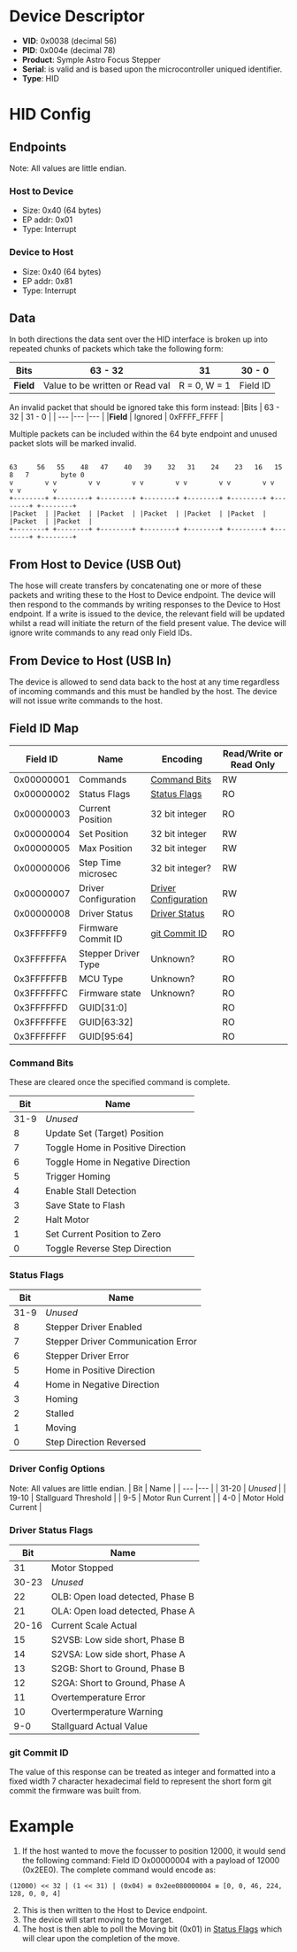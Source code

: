 # Device Descriptor
 * **VID**: 0x0038 (decimal 56)
 * **PID**: 0x004e (decimal 78)
 * **Product**: Symple Astro Focus Stepper
 * **Serial**: is valid and is based upon the microcontroller uniqued identifier.
 * **Type**: HID

# HID Config

## Endpoints

Note: All values are little endian.

### Host to Device
+ Size: 0x40 (64 bytes)
+ EP addr: 0x01
+ Type: Interrupt

### Device to Host
+ Size: 0x40 (64 bytes)
+ EP addr: 0x81
+ Type: Interrupt


## Data

In both directions the data sent over the HID interface is broken up into repeated chunks of packets which take the following form:

|Bits  | 63 - 32 | 31 | 30 - 0 |
| --- |--- |--- |--- |
|**Field** | Value to be written or Read val  | R = 0, W = 1 | Field ID   |

An invalid packet that should be ignored take this form instead:
|Bits  | 63 - 32 | 31 - 0 |
| --- |--- |--- |
|**Field** | Ignored   | 0xFFFF_FFFF   |


Multiple packets can be included within the 64 byte endpoint and unused packet slots will be marked invalid.

```

63     56   55    48   47    40   39    32   31    24    23   16   15     8   7        byte 0
v        v v        v v        v v        v v        v v        v v        v v        v
+--------+ +--------+ +--------+ +--------+ +--------+ +--------+ +--------+ +--------+
|Packet  | |Packet  | |Packet  | |Packet  | |Packet  | |Packet  | |Packet  | |Packet  |
+--------+ +--------+ +--------+ +--------+ +--------+ +--------+ +--------+ +--------+
```

## From Host to Device (USB Out)
The hose will create transfers by concatenating one or more of these packets and writing these to the Host to Device endpoint. The device will then respond to the commands by writing responses to the Device to Host endpoint. If a write is issued to the device, the relevant field will be updated whilst a read will initiate the return of the field present value. The device will ignore write commands to any read only Field IDs.

## From Device to Host (USB In)
The device is allowed to send data back to the host at any time regardless of incoming commands and this must be handled by the host. The device will not issue write commands to the host.



## Field ID Map
| Field ID | Name | Encoding| Read/Write or Read Only |
| ---   |---   |---      |---                      |
|0x00000001      | Commands      | [Command Bits](#command-bits)      |RW |
|0x00000002      | Status Flags      | [Status Flags](#status-flags)      | RO |
|0x00000003      | Current Position  | 32 bit integer| RO |
|0x00000004      | Set Position      | 32 bit integer| RW |
|0x00000005      | Max Position      | 32 bit integer| RW |
|0x00000006      | Step Time  microsec       | 32 bit integer? |  RW  |
|0x00000007      | Driver Configuration   | [Driver Configuration](#driver-config-options)                 | RW |
|0x00000008      | Driver Status         | [Driver Status](#driver-status-flags)  | RO |
|0x3FFFFFF9      | Firmware Commit ID      | [git Commit ID](#git-commit-id)       | RO |
|0x3FFFFFFA      | Stepper Driver Type  | Unknown? | RO |
|0x3FFFFFFB      | MCU Type      | Unknown? | RO |
|0x3FFFFFFC      | Firmware state      | Unknown? | RO |
|0x3FFFFFFD      | GUID[31:0]       |                 |  RO  |
|0x3FFFFFFE      | GUID[63:32]         |                 | RO |
|0x3FFFFFFF      | GUID[95:64]         |                 | RO |



### Command Bits
These are cleared once the specified command  is complete.

| Bit  | Name |
| --- |--- |
| 31-9 | *Unused* |
| 8 | Update Set (Target) Position |
| 7 | Toggle Home in Positive Direction |
| 6 | Toggle Home in Negative Direction |
| 5 | Trigger Homing |
| 4 | Enable Stall Detection |
| 3 | Save State to Flash |
| 2 | Halt Motor |
| 1 | Set Current Position to Zero |
| 0 | Toggle Reverse Step Direction |

### Status Flags
| Bit  | Name |
| --- |--- |
| 31-9 | *Unused* |
| 8 | Stepper Driver Enabled |
| 7 | Stepper Driver Communication Error |
| 6 | Stepper Driver Error |
| 5 | Home in Positive Direction |
| 4 | Home in Negative Direction |
| 3 | Homing |
| 2 | Stalled |
| 1 | Moving |
| 0 | Step Direction Reversed |

### Driver Config Options
Note: All values are little endian.
| Bit  | Name |
| --- |--- |
| 31-20 | *Unused* |
| 19-10 | Stallguard Threshold |
| 9-5 | Motor Run Current |
| 4-0 | Motor Hold Current |

### Driver Status Flags
| Bit  | Name |
| --- |--- |
| 31 | Motor Stopped |
| 30-23 | *Unused* |
| 22 | OLB: Open load detected, Phase B   |
| 21 | OLA: Open load detected, Phase A |
| 20-16 | Current Scale Actual |
| 15 | S2VSB: Low side short, Phase B   |
| 14 | S2VSA: Low side short, Phase A |
| 13 | S2GB: Short to Ground, Phase B |
| 12 | S2GA: Short to Ground, Phase A |
| 11 | Overtemperature Error |
| 10 | Overtermperature Warning |
| 9-0 | Stallguard Actual Value |

### git Commit ID
The value of this response can be treated as integer and formatted into a fixed width 7 character hexadecimal field to represent the short form git commit the firmware was built from.



# Example
1) If the host wanted to move the focusser to position 12000, it would send the following command:
Field ID 0x00000004 with a payload of 12000 (0x2EE0). The complete command would encode as:
```
(12000) << 32 | (1 << 31) | (0x04) ≡ 0x2ee080000004 ≡ [0, 0, 46, 224, 128, 0, 0, 4]
```
2) This is then written to the Host to Device endpoint.
3) The device will start moving to the target.
4) The host is then able to poll the Moving bit (0x01) in [Status Flags](#status-flags) which will clear upon the completion of the move.

